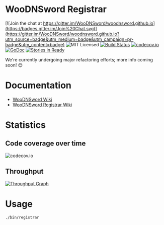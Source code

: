 # WooDNSword Registrar

[![Join the chat at https://gitter.im/WooDNSword/woodnsword.github.io](https://badges.gitter.im/Join%20Chat.svg)](https://gitter.im/WooDNSword/woodnsword.github.io?utm_source=badge&utm_medium=badge&utm_campaign=pr-badge&utm_content=badge)
![MIT Licensed](https://img.shields.io/badge/license-MIT-blue.svg)
[![Build Status](https://travis-ci.org/WooDNSword/registrar.svg?branch=master)](https://travis-ci.org/WooDNSword/registrar)
[![codecov.io](https://codecov.io/github/WooDNSword/registrar/coverage.svg?branch=master)](https://codecov.io/github/WooDNSword/registrar?branch=master)
[![GoDoc](https://godoc.org/github.com/WooDNSword/registrar?status.svg)](https://godoc.org/github.com/WooDNSword/registrar)
[![Stories in Ready](https://badge.waffle.io/WooDNSword/registrar.png?label=ready&title=Ready)](https://waffle.io/WooDNSword/registrar)

We're currently undergoing major refactoring efforts; more info coming soon! 😊

# Documentation

- [WooDNSword Wiki](https://github.com/WooDNSword/woodnsword.github.io/wiki)
- [WooDNSword Registrar Wiki](https://github.com/WooDNSword/registrar/wiki)

# Statistics

## Code coverage over time

![codecov.io](https://codecov.io/github/WooDNSword/registrar/branch.svg?branch=master)

## Throughput

[![Throughput Graph](https://graphs.waffle.io/WooDNSword/registrar/throughput.svg)](https://waffle.io/WooDNSword/registrar/metrics)

# Usage

```
./bin/registrar
```
